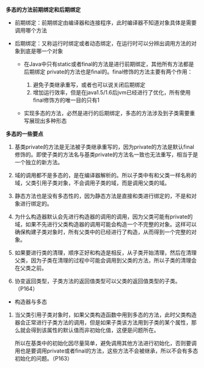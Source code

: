 **多态的方法前期绑定和后期绑定**
* 前期绑定：前期绑定由编译器和连接程序，此时编译器不知道对象具体是需要调用哪个方法
* 后期绑定：又称运行时绑定或者动态绑定，在运行时可以分辨出调用方法的对象到底是哪一个对象

    - 在Java中只有static或者final的方法是进行前期绑定，其他所有方法都是后期绑定
    private的方法也是final的。final修饰的方法主要有两个作用：

        1. 避免子类继承重写，或者也可以说关闭后期绑定
        2. 增加运行效率，但是在java1.5/1.6后jvm已经进行了优化，所有使用final修饰方的唯一目的只有1
    - 实现多态的方法，必然是进行的后期绑定，多态的方法涉及到子类需要重写展现出多种形态

**多态的一些要点**

1. 基类private的方法是无法被子类继承重写的，因为private的方法是默认final修饰的。即使子类的方法名与基类private的方法名一致也无法重写，相当于是一个独立的新方法。

2. 域的调用都不是多态的，是在编译器解析的。所以子类中有和父类一样名称的域，父类引用子类对象，不会调用子类的域，而是调用父类的域。

3. 静态方法也是没有多态性的，因为静态方法是直接和类进行绑定的，不是和对象进行绑定的。

4. 为什么构造器默认会先进行构造器的调用的调用，因为父类可能有private的域，如果不先进行父类构造器的调用可能会构造一个不完整的对象。这样可以确保构建子类对象时，所有父类中的已经进行了构造，从而得到一个完整的对象。

5. 如果要进行类的清理，顺序正好和构造是相反，从子类开始清理，然后在清理父类，因为子类在清理的过程中可能会调用到父类的方法，所以子类的清理会在父类之前。

6. 协变返回类型，子类方法的返回值类型可以父类的返回值类型的子类。（P164）

* 构造器与多态

1. 当父类引用子类对象时，如果父类构造函数中用到多态的方法，此时父类构造器会正常进行子类方法的调用，但是如果子类该方法用到子类的某个属性，那么就会得到该属性的默认值而非初始化值，这便是问题所在。

   所以在基类中的初始化因尽量简单，避免调用其他方法进行初始化，否则要调用也是要调用private或者final的方法，这些方法不会被继承，所以不会有多态初始化的问题。（P163）